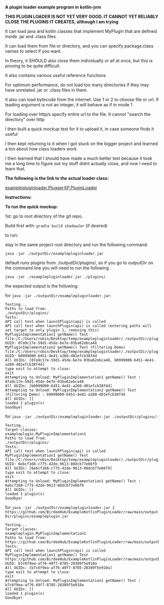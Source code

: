 **A plugin loader example program in kotlin-jvm**

**THIS PLUGIN LOADER IS NOT YET VERY GOOD. IT CANNOT YET RELIABLY CLOSE THE PLUGINS IT CREATES, although I am trying**

It can load java and kotlin classes that implement MyPlugin that are defined inside .jar and .class files.

It can load them from file or directory, and you can specify package.class names to select if you want.

In theory, it SHOULD also close them individually or all at once, but this is proving to be quite difficult.

It also contains various useful reference functions

For optimum performance, do not load too many directories if they may have unrelated .jar or .class files in them.

It also can load bytecode from the internet. Use 1 or 2 to choose file or url. If leading argument is not an integer, it will behave as if in mode 1

For loading over http/s specify entire url to the file. It cannot "search the directory" over http

I then built a quick mockup test for it to upload it, in case someone finds it useful

I then kept returning to it when I got stuck on the bigger project and learned a ton about how class loaders work

I then learned that I should have made a much better test because it took me a long time to figure out my stuff didnt actually close, and now I need to learn that.

**The following is the link to the actual loader class:**

[examplepluginloader.PluggerXP.PluginLoader](examplepluginloader/src/main/kotlin/examplepluginloader/PluggerXP/PluginLoader.kt)

**Instructions:**

**To run the quick mockup:**

1st: go to root directory of the git repo.

Build first with: ```gradle build shadowJar``` (if desired)

to run:

stay in the same project root directory and run the following command:

```java -jar ./outputDir/examplepluginloader.jar```

default runs plugins from ./outputDir/plugins/, so if you go to outputDir on the command line you will need to run the following

```java -jar ./examplepluginloader.jar ./plugins/```

the expected output is the following:

for ```java -jar ./outputDir/examplepluginloader.jar```:
```
Testing...
Paths to load from:
./outputDir/plugins/
Tests:
API call test when launchPlugin(api) is called
API call test when launchPlugin(api) is called (entering paths will set target to only plugin 1, removing this)
MyPluginImplementation1 getName() Test
file:/C:/Users/robin/Desktop/temp/examplepluginloader/./outputDir/plugins/exampleplugin.jar
UUID: 07a9c17e-59d1-45de-be7e-03ba62ebca48
MyPluginImplementation2 getName() Test (Filtering Demo)
file:/C:/Users/robin/Desktop/temp/examplepluginloader/./outputDir/plugins/exampleplugin.jar
UUID: b0999000-6451-4e41-a260-d01efcb38f4d
All UUIDs: [07a9c17e-59d1-45de-be7e-03ba62ebca48, b0999000-6451-4e41-a260-d01efcb38f4d]
type exit to attempt to close:
exit
Attempting to Unload: MyPluginImplementation1 getName() Test : 07a9c17e-59d1-45de-be7e-03ba62ebca48
All UUIDs: [b0999000-6451-4e41-a260-d01efcb38f4d]
Attempting to Unload: MyPluginImplementation2 getName() Test (Filtering Demo) : b0999000-6451-4e41-a260-d01efcb38f4d
All UUIDs: []
loaded 2 plugin(s)
Goodbye!
```

for ```java -jar ./outputDir/examplepluginloader.jar ./outputDir/plugins/```:
```
Testing...
Target classes:
exampleplugin.MyPluginImplementation1
Paths to load from:
./outputDir/plugins/
Tests:
API call test when launchPlugin(api) is called
MyPluginImplementation1 getName() Test
file:/C:/Users/robin/Desktop/temp/examplepluginloader/./outputDir/plugins/exampleplugin.jar
UUID: 6ebcf168-c775-42de-9613-88dcb77e66f9
All UUIDs: [6ebcf168-c775-42de-9613-88dcb77e66f9]
type exit to attempt to close:
exit
Attempting to Unload: MyPluginImplementation1 getName() Test : 6ebcf168-c775-42de-9613-88dcb77e66f9
All UUIDs: []
loaded 1 plugin(s)
Goodbye!
```

for ```java -jar ./outputDir/examplepluginloader.jar 2 https://github.com/BirdeeHub/ExampleKotlinPluginLoader/raw/main/outputDir/plugins/exampleplugin.jar```
```
Testing...
Target classes:
exampleplugin.MyPluginImplementation1
Paths to load from:
https://github.com/BirdeeHub/ExampleKotlinPluginLoader/raw/main/outputDir/plugins/exampleplugin.jar
Tests:
API call test when launchPlugin(api) is called
MyPluginImplementation1 getName() Test
https://github.com/BirdeeHub/ExampleKotlinPluginLoader/raw/main/outputDir/plugins/exampleplugin.jar
UUID: b7c6f9ea-af76-49f7-8785-20389f5e910a
All UUIDs: [b7c6f9ea-af76-49f7-8785-20389f5e910a]
type exit to attempt to close:
exit
Attempting to Unload: MyPluginImplementation1 getName() Test : b7c6f9ea-af76-49f7-8785-20389f5e910a
All UUIDs: []
loaded 1 plugin(s)
Goodbye!
```